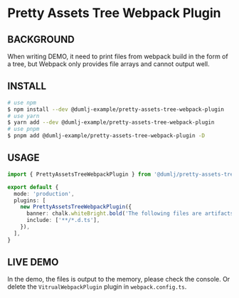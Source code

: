 <!-- This file is dynamically generated. please edit in __readme__ -->

# Pretty Assets Tree Webpack Plugin

## BACKGROUND

When writing DEMO, it need to print files from webpack build in the form of a tree, but Webpack only provides file arrays and cannot output well.

## INSTALL

```bash
# use npm
$ npm install --dev @dumlj-example/pretty-assets-tree-webpack-plugin
# use yarn
$ yarn add --dev @dumlj-example/pretty-assets-tree-webpack-plugin
# use pnpm
$ pnpm add @dumlj-example/pretty-assets-tree-webpack-plugin -D
```

## USAGE

```ts
import { PrettyAssetsTreeWebpackPlugin } from '@dumlj/pretty-assets-tree-webpack-plugin'

export default {
  mode: 'production',
  plugins: [
    new PrettyAssetsTreeWebpackPlugin({
      banner: chalk.whiteBright.bold('The following files are artifacts.'),
      include: ['**/*.d.ts'],
    }),
  ],
}
```

## LIVE DEMO

In the demo, the files is output to the memory, please check the console.
Or delete the `VitrualWebpackPlugin` plugin in `webpack.config.ts`.

<stackblitz-live-demo height="800px" src="@dumlj-example/pretty-assets-tree-webpack-plugin"></stackblitz-live-demo>
